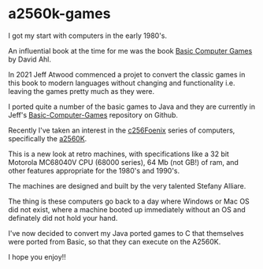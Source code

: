 # a2560k-games
I got my start with computers in the early 1980's.

An influential book at the time for me was the book [Basic Computer Games](https://en.wikipedia.org/wiki/BASIC_Computer_Games) by David Ahl.

In 2021 Jeff Atwood commenced a projet to convert the classic games in this book to modern languages without changing and functionality i.e. leaving the games pretty much as they were.

I ported quite a number of the basic games to Java and they are currently in Jeff's [Basic-Computer-Games](https://github.com/journich/basic-computer-games) repository on Github.

Recently I've taken an interest in the [c256Foenix](https://c256foenix.com/) series of computers, specifically the [a2560K](https://c256foenix.com/products/#a2560k).

This is a new look at retro machines, with specifications like a 32 bit Motorola MC68040V CPU (68000 series), 64 Mb (not GB!) of ram, and other features appropriate for the 1980's and 1990's.

The machines are designed and built by the very talented Stefany Alliare.

The thing is these computers go back to a day where Windows or Mac OS did not exist, where a machine booted up immediately without an OS and definately did not hold your hand.

I've now decided to convert my Java ported games to C that themselves were ported from Basic, so that they can execute on the A2560K.

I hope you enjoy!!
